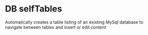 # DB selfTables
Automatically creates a table listing of an existing MySql database to navigate between tables and insert or edit content
